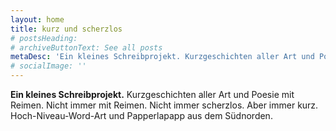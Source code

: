 ```yaml
---
layout: home
title: kurz und scherzlos
# postsHeading: 
# archiveButtonText: See all posts
metaDesc: 'Ein kleines Schreibprojekt. Kurzgeschichten aller Art und Poesie mit Reimen. Nicht immer mit Reimen. Nicht immer scherzlos. Aber immer kurz. Hoch-Niveau-Word-Art und Papperlapapp aus dem Südnorden.'
# socialImage: ''
---
```


**Ein kleines Schreibprojekt.** Kurzgeschichten aller Art und Poesie mit Reimen. Nicht immer mit Reimen. Nicht immer scherzlos. Aber immer kurz. Hoch-Niveau-Word-Art und Papperlapapp aus dem Südnorden.
